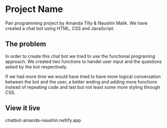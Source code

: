# Project Name

Pair programming project by Amanda Tilly & Naushin Malik. We have created a chat bot using HTML, CSS and JavaScript.

## The problem

In order to create this chat bot we tried to use the functional programing approach. We created two functions to handel user input and the questions asked by the bot respectively.

If we had more time we would have tried to have more logical conversation between the bot and the user, a better ending and adding more functions instead of repeating code and last but not least some more styling through CSS.

## View it live

chatbot-amanda-naushin.netlify.app
